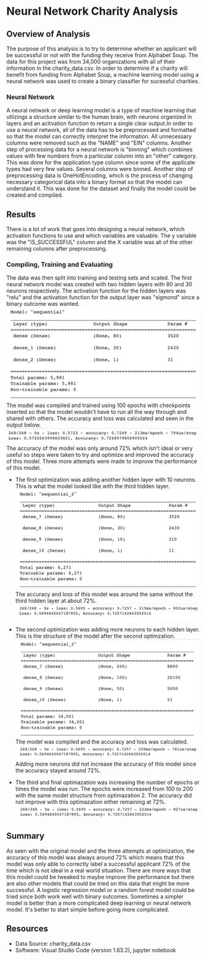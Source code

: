 # Neural Network Charity Analysis

## Overview of Analysis

The purpose of this analysis is to try to determine whether an applicant will be successful or not with the funding they receive from Alphabet Soup. The data for this project was from 34,000 organizations with all of their information in the charity_data.csv. In order to determine if a charity will benefit from funding from Alphabet Soup, a machine learning model using a neural network was used to create a binary classifier for sucessful charities.

### Neural Network

A neural network or deep learning model is a type of machine learning that utlizings a structure similar to the human brain, with neurons organized in layers and an acitvation function to return a single clear output.In order to use a neural network, all of the data has to be preprocessed and formatted so that the model can correctly interpret the information. All unnecessary columns were removed such as the "NAME" and "EIN" columns. Another step of processing data for a neural network is "binning" which combines values with few numbers from a particular column into an "other" category. This was done for the application type column since some of the applicate types had very few values. Several columns were binned. Another step of preprocessing data is OneHotEncoding, which is the process of changing necessary categorical data into a binary format so that the model can understand it. This was done for the dataset and finally the model could be created and compiled.

## Results

There is a lot of work that goes into designing a neural network, which activation functions to use and which variables are valuable. The y variable was the "IS_SUCCESSFUL" column and the X variable was all of the other remaining columns after preprocessing.

### Compiling, Training and Evaluating

The data was then split into training and testing sets and scaled. The first neural network model was created with two hidden layers with 80 and 30 neurons respectively. The activation function for the hidden layers was "relu" and the activation function for the output layer was "sigmond" since a binary outcome was wanted.
![Preliminary NN Model Structure](https://github.com/likenberry/Neural_Network_Charity_Analysis/blob/main/Resources/Preliminary_nn_model.png)
The model was compiled and trained using 100 epochs with checkpoints inserted so that the model wouldn't have to run all the way through and shared with others. The accuracy and loss was calculated and seen in the output below.
![Preliminary NN Model Output](https://github.com/likenberry/Neural_Network_Charity_Analysis/blob/main/Resources/Preliminary_nn_output.png)
The accuracy of the model was only around 72% which isn't ideal or very useful so steps were taken to try and optimize and improved the accuracy of this model. Three more attempts were made to improve the performance of this model.

- The first optimization was adding another hidden layer with 10 neurons. This is what the model looked like with the third hidden layer.![Optimazation 1 Model](https://github.com/likenberry/Neural_Network_Charity_Analysis/blob/main/Resources/Opt1_nn_model.png) The accuracy and loss of this model was around the same without the third hidden layer at about 72%.![Optimazation 1 Output](https://github.com/likenberry/Neural_Network_Charity_Analysis/blob/main/Resources/Opt1_nn_output.png)

- The second optimization was adding more neurons to each hidden layer. This is the structure of the model after the second optimzation. ![Optimazation 2 Model](https://github.com/likenberry/Neural_Network_Charity_Analysis/blob/main/Resources/Opt2_nn_model.png) The model was compiled and the accuracy and loss was calculated. ![Optimazation 2 Output](https://github.com/likenberry/Neural_Network_Charity_Analysis/blob/main/Resources/Opt2_nn_output.png) Adding more neurons did not increase the accuracy of this model since the accuracy stayed around 72%.

- The third and final optimazation was increasing the number of epochs or times the model was run. The epochs were increased from 100 to 200 with the same model structure from optimazation 2. The accuracy did not improve with this optimazation either remaining at 72%. ![Optimazation 3 Output](https://github.com/likenberry/Neural_Network_Charity_Analysis/blob/main/Resources/Opt3_nn_output.png)

## Summary

As seen with the original model and the three attempts at optimization, the accuracy of this model was always around 72% which means that this model was only able to correctly label a successful applicant 72% of the time which is not ideal in a real world situation. There are more ways that this model could be tweaked to maybe improve the performance but there are also other models that could be tried on this data that might be more successful. A logistic regression model or a random forest model could be tried since both work well with binary outcomes. Sometimes a simpler model is better than a more complicated deep learning or neural network model. It's better to start simple before going more complicated.

## Resources

- Data Source: charity_data.csv
- Software: Visual Studio Code (version 1.63.2), jupyter notebook
